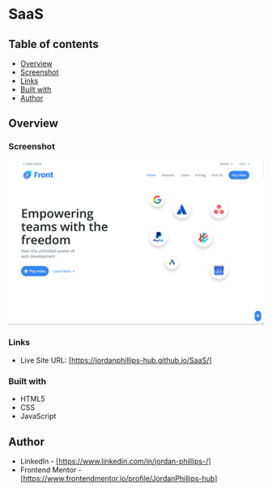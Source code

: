# SaaS

## Table of contents

  - [Overview](#overview)
  - [Screenshot](#screenshot)
  - [Links](#links)
  - [Built with](#built-with)
  - [Author](#author)

## Overview

### Screenshot

![](./images/screenshot.png)

### Links

- Live Site URL: [https://jordanphillips-hub.github.io/SaaS/]

### Built with

- HTML5
- CSS
- JavaScript

## Author

- LinkedIn - [https://www.linkedin.com/in/jordan-phillips-/]
- Frontend Mentor - [https://www.frontendmentor.io/profile/JordanPhillips-hub]




